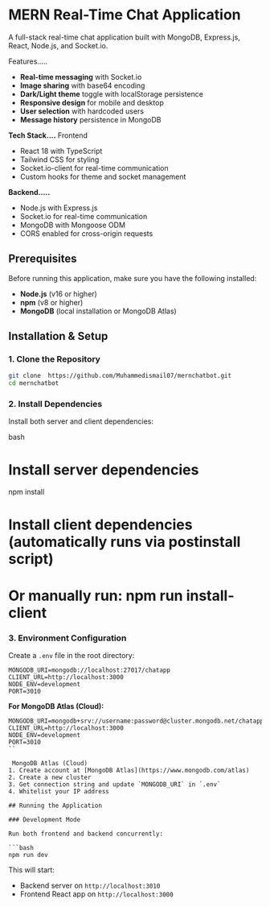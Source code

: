 # MERN Real-Time Chat Application

A full-stack real-time chat application built with MongoDB, Express.js, React, Node.js, and Socket.io.

Features.....

- **Real-time messaging** with Socket.io
- **Image sharing** with base64 encoding
- **Dark/Light theme** toggle with localStorage persistence
- **Responsive design** for mobile and desktop
- **User selection** with hardcoded users
- **Message history** persistence in MongoDB

**Tech Stack....**
 Frontend
- React 18 with TypeScript
- Tailwind CSS for styling
- Socket.io-client for real-time communication
- Custom hooks for theme and socket management

**Backend.....**
- Node.js with Express.js
- Socket.io for real-time communication
- MongoDB with Mongoose ODM
- CORS enabled for cross-origin requests

## Prerequisites

Before running this application, make sure you have the following installed:

- **Node.js** (v16 or higher)
- **npm** (v8 or higher)
- **MongoDB** (local installation or MongoDB Atlas)

## Installation & Setup

### 1. Clone the Repository

```bash
git clone  https://github.com/Muhammedismail07/mernchatbot.git
cd mernchatbot
```

### 2. Install Dependencies

Install both server and client dependencies:

bash
# Install server dependencies
npm install

# Install client dependencies (automatically runs via postinstall script)
# Or manually run: npm run install-client


### 3. Environment Configuration

Create a `.env` file in the root directory:

```env
MONGODB_URI=mongodb://localhost:27017/chatapp
CLIENT_URL=http://localhost:3000
NODE_ENV=development
PORT=3010
```

**For MongoDB Atlas (Cloud):**
```env
MONGODB_URI=mongodb+srv://username:password@cluster.mongodb.net/chatapp
CLIENT_URL=http://localhost:3000
NODE_ENV=development
PORT=3010
``

 MongoDB Atlas (Cloud)
1. Create account at [MongoDB Atlas](https://www.mongodb.com/atlas)
2. Create a new cluster
3. Get connection string and update `MONGODB_URI` in `.env`
4. Whitelist your IP address

## Running the Application

### Development Mode

Run both frontend and backend concurrently:

```bash
npm run dev
```

This will start:
- Backend server on `http://localhost:3010`
- Frontend React app on `http://localhost:3000`





